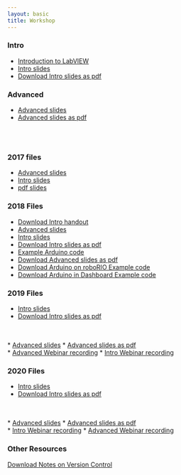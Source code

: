 ```yaml
---
layout: basic
title: Workshop
---
```



<style>
h1, h2, h3 {
	text-align: left;
}
</style>


<!-- <a href="files/workshop_slides.pdf" download>Download Workshop ppt as pdf</a> -->

### Intro


* <a href="http://www.ni.com/getting-started/labview-basics/" target="blank">Introduction to LabVIEW</a>
* <a href="files/2020/LabVIEW_Intro.pptx" download="2020 LabVIEW Intro.pptx">Intro slides</a>
* <a href="files/2020/LabVIEW_Intro.pdf" download="2020 LabVIEW Intro.pdf">Download Intro slides as pdf</a>




### Advanced


* <a href="files/2020/LabVIEW_Advanced.pptx" download="2020 LabVIEW Advanced.pptx">Advanced slides</a>
* <a href="files/2020/LabVIEW_Advanced.pdf" download="2020 LabVIEW Advanced.pdf">Advanced slides as pdf</a>




<br/>
<br/>


### 2017 files
* <a href="files/2017/LabViEW Advanced.pptx" download="2017 LabVIEW Advanced.pptx">Advanced slides</a>
* <a href="files/2017/LabVIEW Intro.pptx" download="2017 LabVIEW Intro.pptx">Intro slides</a>
* <a href="files/2017/workshop_slides.pdf" download="2017 workshop slides.pdf">pdf slides</a>

### 2018 Files
* <a href="files/2018/IntroHandout.pdf" download>Download Intro handout</a>
* <a href="files/2018/LabVIEW_Advanced.pptx" download="2018 LabVIEW Advanced.pptx">Advanced slides</a>
* <a href="files/2018/LabVIEW_Intro.pptx" download="2018 LabVIEW Intro.pptx">Intro slides</a>
* <a href="files/2018/LabVIEW_Intro.pdf" download="2018 LabVIEW Intro.pdf">Download Intro slides as pdf</a>
* <a href="files/2018/arduino/ArduinoSendUltrasonicToRoboRIO.ino" download="ArduinoSerial.ino">Example Arduino code</a>
* <a href="files/2018/LabVIEW_Advanced.pdf" download="2018 LabVIEW Advanced.pdf">Download Advanced slides as pdf</a>
* <a href="files/2018/2017_Robot_Project_2018_kickoff.zip" download="2018 Arduino on RIO Example.zip">Download Arduino on roboRIO Example code</a>
* <a href="files/2018/2017_Dashboard_Project_2018demo.zip" download="2018 Arduino on Dashboard Example.zip">Download Arduino in Dashboard Example code</a>


### 2019 Files
* <a href="files/2019/LabVIEW_Intro.pptx" download="2019 LabVIEW Intro.pptx">Intro slides</a>
* <a href="files/2019/LabVIEW_Intro.pdf" download="2019 LabVIEW Intro.pdf">Download Intro slides as pdf</a>
<br/>
<br/>
* <a href="files/2019/LabVIEW_Advanced.pptx" download="2019 LabVIEW Advanced.pptx">Advanced slides</a>
* <a href="files/2019/LabVIEW_Advanced.pdf" download="2019 LabVIEW Advanced.pdf">Advanced slides as pdf</a>

<br/>
* <a href="https://youtu.be/pUW0-zLzB24" target="_blank">Advanced Webinar recording</a>
* <a href="https://youtu.be/qCXtFvTTINY" target="_blank">Intro Webinar recording</a>

### 2020 Files
* <a href="files/2020/LabVIEW_Intro.pptx" download="2020 LabVIEW Intro.pptx">Intro slides</a>
* <a href="files/2020/LabVIEW_Intro.pdf" download="2020 LabVIEW Intro.pdf">Download Intro slides as pdf</a>
<br/>
<br/>
* <a href="files/2020/LabVIEW_Advanced.pptx" download="2020 LabVIEW Advanced.pptx">Advanced slides</a>
* <a href="files/2020/LabVIEW_Advanced.pdf" download="2020 LabVIEW Advanced.pdf">Advanced slides as pdf</a>

<br/>
* <a href="https://www.youtube.com/watch?v=vrRhKJ9wjZE&list=PLqOsfkjcWT0bSUIjgd71H908LyqW0MN1R" target="_blank">Intro Webinar recording</a>
* <a href="https://www.youtube.com/watch?v=Kq92jBZqMN8&list=PLqOsfkjcWT0bSUIjgd71H908LyqW0MN1R&index=2" target="_blank">Advanced Webinar recording</a>

### Other Resources
<a href="files/VersionControlNotes.pdf" download>Download Notes on Version Control</a>
